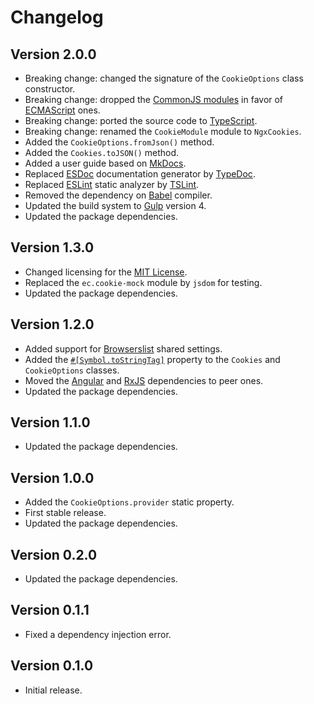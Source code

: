 # Changelog

## Version 2.0.0
- Breaking change: changed the signature of the `CookieOptions` class constructor.
- Breaking change: dropped the [CommonJS modules](https://nodejs.org/api/modules.html) in favor of [ECMAScript](https://nodejs.org/api/esm.html) ones.
- Breaking change: ported the source code to [TypeScript](https://www.typescriptlang.org).
- Breaking change: renamed the `CookieModule` module to `NgxCookies`.
- Added the `CookieOptions.fromJson()` method.
- Added the `Cookies.toJSON()` method.
- Added a user guide based on [MkDocs](http://www.mkdocs.org).
- Replaced [ESDoc](https://esdoc.org) documentation generator by [TypeDoc](https://typedoc.org).
- Replaced [ESLint](https://eslint.org) static analyzer by [TSLint](https://palantir.github.io/tslint).
- Removed the dependency on [Babel](https://babeljs.io) compiler.
- Updated the build system to [Gulp](https://gulpjs.com) version 4.
- Updated the package dependencies.

## Version 1.3.0
- Changed licensing for the [MIT License](https://opensource.org/licenses/MIT).
- Replaced the `ec.cookie-mock` module by `jsdom` for testing.
- Updated the package dependencies.

## Version 1.2.0
- Added support for [Browserslist](http://browserl.ist) shared settings.
- Added the [`#[Symbol.toStringTag]`](https://developer.mozilla.org/en-US/docs/Web/JavaScript/Reference/Global_Objects/Symbol/toStringTag) property to the `Cookies` and `CookieOptions` classes.
- Moved the [Angular](https://angular.io) and [RxJS](http://reactivex.io/rxjs) dependencies to peer ones.
- Updated the package dependencies.

## Version 1.1.0
- Updated the package dependencies.

## Version 1.0.0
- Added the `CookieOptions.provider` static property.
- First stable release.
- Updated the package dependencies.

## Version 0.2.0
- Updated the package dependencies.

## Version 0.1.1
- Fixed a dependency injection error.

## Version 0.1.0
- Initial release.
